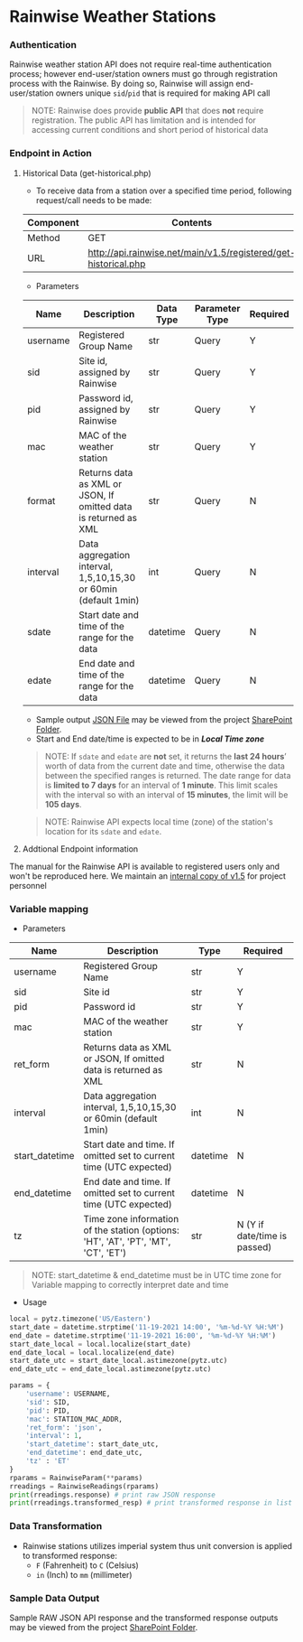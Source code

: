 # Rainwise Weather Stations

### Authentication

Rainwise weather station API does not require real-time authentication process; however end-user/station owners must go through registration process with the Rainwise. By doing so, Rainwise will assign end-user/station owners unique `sid`/`pid` that is required for making API call

> NOTE: Rainwise does provide **public API** that does **not** require registration. The public API has limitation and is intended for accessing current conditions and short period of historical data

### Endpoint in Action

1. Historical Data (get-historical.php)

   - To receive data from a station over a specified time period, following request/call needs to be made:

   | Component | Contents                                                     |
   | --------- | ------------------------------------------------------------ |
   | Method    | GET                                                          |
   | URL       | http://api.rainwise.net/main/v1.5/registered/get-historical.php |
   
   - Parameters
   
   | Name     | Description                                                  | Data Type | Parameter Type | Required |
   | -------- | ------------------------------------------------------------ | --------- | -------------- | -------- |
   | username | Registered Group Name                                        | str       | Query          | Y        |
   | sid      | Site id, assigned by Rainwise                                | str       | Query          | Y        |
   | pid      | Password id, assigned by Rainwise                            | str       | Query          | Y        |
   | mac      | MAC of the weather station                                   | str       | Query          | Y        |
   | format   | Returns data as XML or JSON, If omitted data is returned as XML | str       | Query          | N        |
   | interval | Data aggregation interval, 1,5,10,15,30 or 60min (default 1min) | int       | Query          | N        |
   | sdate    | Start date and time of the range for the data                | datetime  | Query          | N        |
   | edate    | End date and time of the range for the data                  | datetime  | Query          | N        |
   
   - Sample output [JSON File](https://michiganstate.sharepoint.com/sites/Geography-EnviroweatherTeam/_layouts/15/download.aspx?UniqueId=b15e7ca07c2b48aca994aaaaebfe7ba0&e=LOoBjP) may be viewed from the project [SharePoint Folder](https://michiganstate.sharepoint.com/:f:/r/sites/Geography-EnviroweatherTeam/Shared%20Documents/Data%20on%20Demand/ADS%20ENVWX%20API%20Project/Vendor%20API%20and%20station%20info/Sample%20Weather%20Data%20Output?csf=1&web=1&e=w3tnnc).
   - Start and End date/time is expected to be in ***Local Time zone***
   
   > NOTE: If `sdate` and `edate` are **not** set, it returns the **last 24 hours**’ worth of data from the current date and time, otherwise the data between the specified ranges is returned. The date range for data is **limited to 7 days** for an interval of **1 minute**. This limit scales with the interval so with an interval of **15 minutes**, the limit will be **105 days**.
   
   > NOTE: Rainwise API expects local time (zone) of the station's location for its `sdate` and `edate`.
   
   
   
4. Addtional Endpoint information

The manual for the Rainwise API is available to registered users only and won't be reproduced here.  We maintain an [internal copy of v1.5](https://michiganstate.sharepoint.com/sites/Geography-EnviroweatherTeam/Shared%20Documents/Forms/AllItems.aspx?id=%2Fsites%2FGeography%2DEnviroweatherTeam%2FShared%20Documents%2FData%20on%20Demand%2FADS%20ENVWX%20API%20Project%2FVendor%20API%20and%20station%20info%2FRainwise%20API%20Documentation%20V1%2E5%20Rev1%2Epdf&viewid=ff4faf85%2D72b0%2D4e22%2D9a8c%2D28c2cae51850&parent=%2Fsites%2FGeography%2DEnviroweatherTeam%2FShared%20Documents%2FData%20on%20Demand%2FADS%20ENVWX%20API%20Project%2FVendor%20API%20and%20station%20info) for project personnel
   
   

### Variable mapping

- Parameters

| Name           | Description                                                  | Type     | Required                     |
| -------------- | ------------------------------------------------------------ | -------- | ---------------------------- |
| username       | Registered Group Name                                        | str      | Y                            |
| sid            | Site id                                                      | str      | Y                            |
| pid            | Password id                                                  | str      | Y                            |
| mac            | MAC of the weather station                                   | str      | Y                            |
| ret_form       | Returns data as XML or JSON, If omitted data is returned as XML | str      | N                            |
| interval       | Data aggregation interval, 1,5,10,15,30 or 60min (default 1min) | int      | N                            |
| start_datetime | Start date and time. If omitted set to current time (UTC expected) | datetime | N                            |
| end_datetime   | End date and time. If omitted set to current time (UTC expected) | datetime | N                            |
| tz             | Time zone information of the station (options: 'HT', 'AT', 'PT', 'MT', 'CT', 'ET') | str      | N (Y if date/time is passed) |

> NOTE: start_datetime & end_datetime must be in UTC time zone for Variable mapping to correctly interpret date and time


- Usage

```python
local = pytz.timezone('US/Eastern')
start_date = datetime.strptime('11-19-2021 14:00', '%m-%d-%Y %H:%M')
end_date = datetime.strptime('11-19-2021 16:00', '%m-%d-%Y %H:%M')
start_date_local = local.localize(start_date)
end_date_local = local.localize(end_date)
start_date_utc = start_date_local.astimezone(pytz.utc)
end_date_utc = end_date_local.astimezone(pytz.utc)

params = {
    'username': USERNAME,
    'sid': SID,
    'pid': PID,
    'mac': STATION_MAC_ADDR,
  	'ret_form': 'json',
  	'interval': 1,
    'start_datetime': start_date_utc,
    'end_datetime': end_date_utc,
    'tz' : 'ET'
}
rparams = RainwiseParam(**params)
rreadings = RainwiseReadings(rparams)
print(rreadings.response) # print raw JSON response
print(rreadings.transformed_resp) # print transformed response in list of dict format
```

### Data Transformation

- Rainwise stations utilizes imperial system thus unit conversion is applied to transformed response:
  - `F` (Fahrenheit) to `C` (Celsius)
  - `in` (Inch) to `mm` (millimeter)

###  Sample Data Output

Sample RAW JSON API response and the transformed response outputs may be viewed from the project [SharePoint Folder](https://michiganstate.sharepoint.com/:f:/r/sites/Geography-EnviroweatherTeam/Shared%20Documents/Data%20on%20Demand/ADS%20ENVWX%20API%20Project/Vendor%20API%20and%20station%20info/Sample%20Weather%20Data%20Output?csf=1&web=1&e=8X3bp3). 